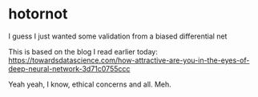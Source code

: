 # hotornot
I guess I just wanted some validation from a biased differential net


This is based on the blog I read earlier today:
https://towardsdatascience.com/how-attractive-are-you-in-the-eyes-of-deep-neural-network-3d71c0755ccc

Yeah yeah, I know, ethical concerns and all. Meh.
